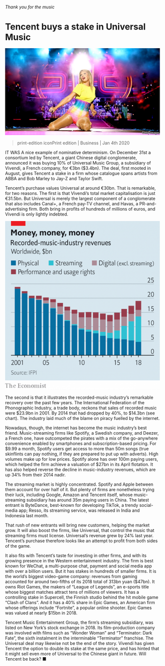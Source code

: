 ###### Thank you for the music

# Tencent buys a stake in Universal Music 

![image](images/20200104_WBP001_0.jpg) 

> print-edition iconPrint edition | Business | Jan 4th 2020 

IT WAS A nice example of nominative determinism. On December 31st a consortium led by Tencent, a giant Chinese digital conglomerate, announced it was buying 10% of Universal Music Group, a subsidiary of Vivendi, a French company, for €3bn ($3.4bn). The deal, first mooted in August, gives Tencent a stake in a firm whose catalogue spans artists from ABBA and Bob Marley to Jay-Z and Taylor Swift. 

Tencent’s purchase values Universal at around €30bn. That is remarkable, for two reasons. The first is that Vivendi’s total market capitalisation is just €31.5bn. But Universal is merely the largest component of a conglomerate that also includes Canal+, a French pay-TV channel, and Havas, a PR-and-advertising firm. Both bring in profits of hundreds of millions of euros, and Vivendi is only lightly indebted. 

![image](images/20200104_WBC815.png) 

The second is that it illustrates the recorded-music industry’s remarkable recovery over the past few years. The International Federation of the Phonographic Industry, a trade body, reckons that sales of recorded music were $23.9bn in 2001. By 2014 that had dropped by 40%, to $14.3bn (see chart). The industry laid much of the blame on piracy fuelled by the internet. 

Nowadays, though, the internet has become the music industry’s best friend. Music-streaming firms like Spotify, a Swedish company, and Deezer, a French one, have outcompeted the pirates with a mix of the go-anywhere convenience enabled by smartphones and subscription-based pricing. For $9.99 a month, Spotify users get access to more than 50m songs (true skinflints can pay nothing, if they are prepared to put up with adverts). High volumes make up for low prices. Spotify alone has over 100m paying users, which helped the firm achieve a valuation of $27bn in its April flotation. It has also helped reverse the decline in music-industry revenues, which are up 34% from their 2014 nadir. 

The streaming market is highly concentrated. Spotify and Apple between them account for over half of it. But plenty of firms are nonetheless trying their luck, including Google, Amazon and Tencent itself, whose music-streaming subsidiary has around 35m paying users in China. The latest entrant is ByteDance, best-known for developing TikTok, a trendy social-media app; Resso, its streaming service, was released in India and Indonesia last month. 

That rush of new entrants will bring new customers, helping the market grow. It will also boost the firms, like Universal, that control the music that streaming firms must license. Universal’s revenue grew by 24% last year. Tencent’s purchase therefore looks like an attempt to profit from both sides of the game. 

It also fits with Tencent’s taste for investing in other firms, and with its growing presence in the Western entertainment industry. The firm is best known for WeChat, a multi-purpose chat, payment and social media app with over a billion users. But it has stakes in hundreds of smaller firms. It is the world’s biggest video-game company: revenues from gaming accounted for around two-fifths of its 2018 total of 313bn yuan ($47bn). It owns Riot Games, the makers of “League of Legends”, an e-sports title whose biggest matches attract tens of millions of viewers. It has a controlling stake in Supercell, the Finnish studio behind the hit mobile game “Clash of Clans”. And it has a 40% share in Epic Games, an American firm whose offerings include “Fortnite”, a popular online shooter. Epic Games was valued at nearly $15bn in 2018. 

Tencent Music Entertainment Group, the firm’s streaming subsidiary, was listed on New York’s stock exchange in 2018. Its film-production company was involved with films such as “Wonder Woman” and “Terminator: Dark Fate”, the sixth instalment in the interminable “Terminator” franchise. The Universal deal may likewise not be the end of the story. Vivendi has given Tencent the option to double its stake at the same price, and has hinted that it might sell even more of Universal to the Chinese giant in future. Will Tencent be back? ■ 

